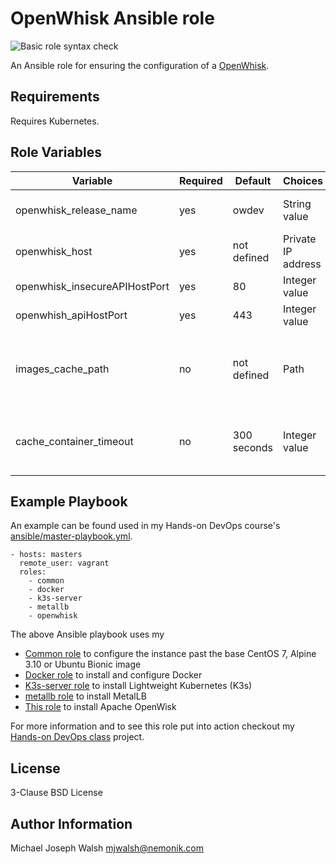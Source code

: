 # OpenWhisk Ansible role

![Basic role syntax check](https://github.com/nemonik/openwhisk-role/workflows/Basic%20role%20syntax%20check/badge.svg)

An Ansible role for ensuring the configuration of a [OpenWhisk](https://openwhisk.apache.org/).

## Requirements

Requires Kubernetes.

## Role Variables

| Variable                      | Required | Default               | Choices             | Comments                                         |
|-------------------------------|----------|-----------------------|---------------------|--------------------------------------------------|
| openwhisk_release_name        | yes      | owdev                 | String value        | The release name                                 |
| openwhisk_host                | yes      | not defined           | Private IP address  | IP address of OpenWhisk                          |
| openwhisk_insecureAPIHostPort | yes      | 80                    | Integer value       | Insecure API port                                |
| openwhish_apiHostPort         | yes      | 443                   | Integer value       | Secure API port                                  |
| images_cache_path             | no       | not defined           | Path                | Path to folder used to cache saved Docker images |
| cache_container_timeout       | no       | 300 seconds           | Integer value       | Number of seconds before Ansible times out       |              

## Example Playbook

An example can be found used in my Hands-on DevOps course's [ansible/master-playbook.yml](https://github.com/nemonik/hands-on-DevOps/blob/master/ansible/master-playbook.yml).

```
- hosts: masters
  remote_user: vagrant
  roles:
    - common
    - docker
    - k3s-server
    - metallb
    - openwhisk
```

The above Ansible playbook uses my

- [Common role](https://github.com/nemonik/common-role) to configure the instance past the base CentOS 7, Alpine 3.10 or Ubuntu Bionic image
- [Docker role](https://github.com/nemonik/docker-role) to install and configure Docker
- [K3s-server role](https://github.com/nemonik/k3s-server-role) to install Lightweight Kubernetes (K3s)
- [metallb role](https://github.com/nemonik/metallb-role) to install MetalLB
- [This role](https://github.com/nemonik/openwisk-role) to install Apache OpenWisk


For more information and to see this role put into action checkout my [Hands-on DevOps class](https://github.com/nemonik/hands-on-DevOps) project.

## License

3-Clause BSD License

## Author Information

Michael Joseph Walsh <mjwalsh@nemonik.com>
